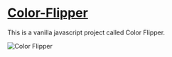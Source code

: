 # [Color-Flipper](https://color-flipper-72d7b.web.app)
This is a vanilla javascript project called Color Flipper.


![Color Flipper](https://user-images.githubusercontent.com/44940208/175517738-dbab0b3d-461c-4d01-b026-404c7c12fb80.png)
